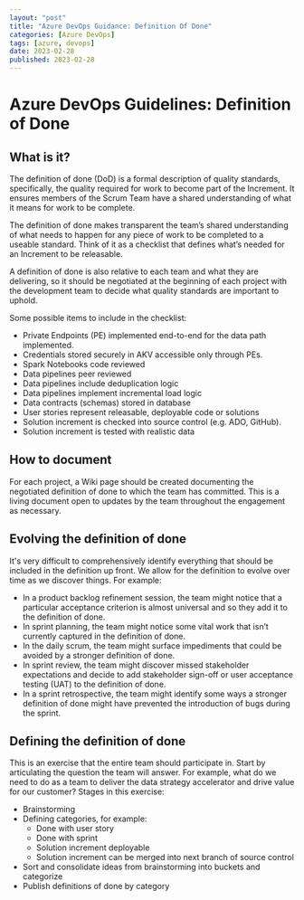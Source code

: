 ```yaml
---
layout: "post"
title: "Azure DevOps Guidance: Definition Of Done"
categories: [Azure DevOps]
tags: [azure, devops]
date: 2023-02-28
published: 2023-02-28
---
```


# Azure DevOps Guidelines: Definition of Done

## What is it?

The definition of done (DoD) is a formal description of quality standards, specifically, the quality required for work to become part of the Increment. It ensures members of the Scrum Team have a shared understanding of what it means for work to be complete.

The definition of done makes transparent the team’s shared understanding of what needs to happen for any piece of work to be completed to a useable standard. Think of it as a checklist that defines what’s needed for an Increment to be releasable.

A definition of done is also relative to each team and what they are delivering, so it should be negotiated at the beginning of each project with the development team to decide what quality standards are important to uphold.

Some possible items to include in the checklist:

- Private Endpoints (PE) implemented end-to-end for the data path implemented.
- Credentials stored securely in AKV accessible only through PEs.
- Spark Notebooks code reviewed
- Data pipelines peer reviewed
- Data pipelines include deduplication logic
- Data pipelines implement incremental load logic
- Data contracts (schemas) stored in database
- User stories represent releasable, deployable code or solutions
- Solution increment is checked into source control (e.g. ADO, GitHub).
- Solution increment is tested with realistic data

## How to document

For each project, a Wiki page should be created documenting the negotiated definition of done to which the team has committed.  This is a living document open to updates by the team throughout the engagement as necessary.

## Evolving the definition of done

It's very difficult to comprehensively identify everything that should be included in the definition up front.  We allow for the definition to evolve over time as we discover things.  For example: 

- In a product backlog refinement session, the team might notice that a particular acceptance criterion is almost universal and so they add it to the definition of done.
- In sprint planning, the team might notice some vital work that isn’t currently captured in the definition of done.
- In the daily scrum, the team might surface impediments that could be avoided by a stronger definition of done.
- In sprint review, the team might discover missed stakeholder expectations and decide to add stakeholder sign-off or user acceptance testing (UAT) to the definition of done.
- In a sprint retrospective, the team might identify some ways a stronger definition of done might have prevented the introduction of bugs during the sprint.

## Defining the definition of done

This is an exercise that the entire team should participate in.  Start by articulating the question the team will answer.  For example, what do we need to do as a team to deliver the data strategy accelerator and drive value for our customer?  Stages in this exercise:

- Brainstorming
- Defining categories, for example:
  - Done with user story
  - Done with sprint
  - Solution increment deployable
  - Solution increment can be merged into next branch of source control
- Sort and consolidate ideas from brainstorming into buckets and categorize
- Publish definitions of done by category
